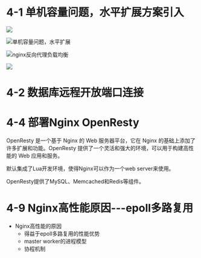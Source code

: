# 4-1 单机容量问题，水平扩展方案引入

![](../../笔记图片/34-秒杀系统/第四章目标.jpg)

![单机容量问题，水平扩展](../../笔记图片/34-秒杀系统/单机容量问题，水平扩展.jpg)

![nginx反向代理负载均衡](../../笔记图片/34-秒杀系统/nginx反向代理负载均衡.jpg)

![](../../笔记图片/34-秒杀系统/单机容量问题，水平扩展2.jpg)

# 4-2 数据库远程开放端口连接

# 4-4 部署Nginx OpenResty

OpenResty 是一个基于 Nginx 的 Web 服务器平台，它在 Nginx 的基础上添加了许多扩展和功能。OpenResty 提供了一个灵活和强大的环境，可以用于构建高性能的 Web 应用和服务。

默认集成了Lua开发环境，使得Nginx可以作为一个web server来使用。

OpenResty提供了MySQL、Memcached和Redis等组件。

# 4-9 Nginx高性能原因---epoll多路复用

* Nginx高性能的原因
    * 得益于epoll多路复用的性能优势
    * master worker的进程模型
    * 协程机制


